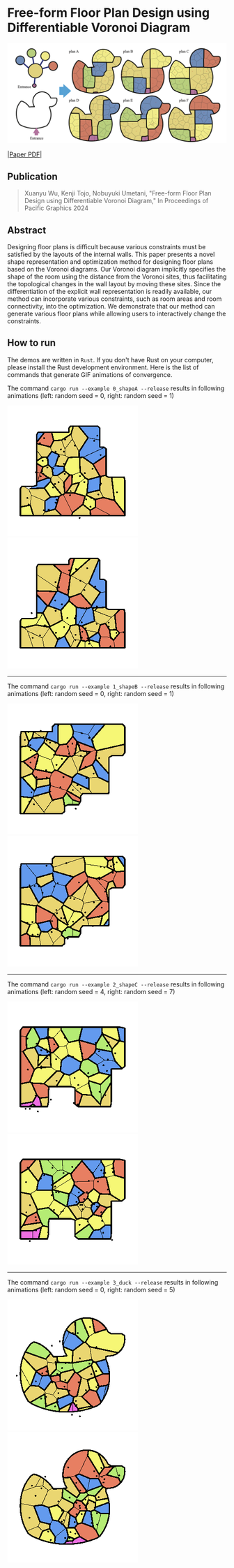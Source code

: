 # Free-form Floor Plan Design using Differentiable Voronoi Diagram

![](https://github.com/nobuyuki83/floor_plan/blob/images/teaser.png?raw=true)



|[Paper PDF](https://www.dropbox.com/scl/fi/culi7j1v14r9ax98rfmd6/2024_pg24_floorplan.pdf?rlkey=s5xwncuybrtsj5vyphhn61u0h&dl=0)|



## Publication

> Xuanyu Wu, Kenji Tojo, Nobuyuki Umetani, "Free-form Floor Plan Design using Differentiable Voronoi Diagram," In Proceedings of Pacific Graphics 2024



## Abstract

Designing floor plans is difficult because various constraints must be satisfied by the layouts of the internal walls. This paper presents a novel shape representation and optimization method for designing floor plans based on the Voronoi diagrams. Our Voronoi diagram implicitly specifies the shape of the room using the distance from the Voronoi sites, thus facilitating the topological changes in the wall layout by moving these sites. Since the differentiation of the explicit wall representation is readily available, our method can incorporate various constraints, such as room areas and room connectivity, into the optimization. We demonstrate that our method can generate various floor plans while allowing users to interactively change the constraints.



## How to run

The demos are written in `Rust`. If you don't have Rust on your computer, please install the Rust development environment. Here is the list of commands that generate GIF animations of convergence.

The command ```cargo run --example 0_shapeA --release``` results in following animations (left: random seed = 0, right: random seed = 1)

![](https://github.com/nobuyuki83/floor_plan/blob/images/0_shapeA_0.gif?raw=true)  ![](https://github.com/nobuyuki83/floor_plan/blob/images/0_shapeA_1.gif?raw=true)


----

The command ```cargo run --example 1_shapeB --release``` results in following animations  (left: random seed = 0, right: random seed = 1)

![](https://github.com/nobuyuki83/floor_plan/blob/images/1_shapeB_0.gif?raw=true)  ![](https://github.com/nobuyuki83/floor_plan/blob/images/1_shapeB_1.gif?raw=true)

---

The command ```cargo run --example 2_shapeC --release``` results in following animations  (left: random seed = 4, right: random seed = 7)

![](https://github.com/nobuyuki83/floor_plan/blob/images/2_shapeC_4.gif?raw=true)  ![](https://github.com/nobuyuki83/floor_plan/blob/images/2_shapeC_7.gif?raw=true)


----

The command ```cargo run --example 3_duck --release``` results in following animations (left: random seed = 0, right: random seed = 5)

![](https://github.com/nobuyuki83/floor_plan/blob/images/3_duck_0.gif?raw=true)  ![](https://github.com/nobuyuki83/floor_plan/blob/images/3_duck_5.gif?raw=true)



